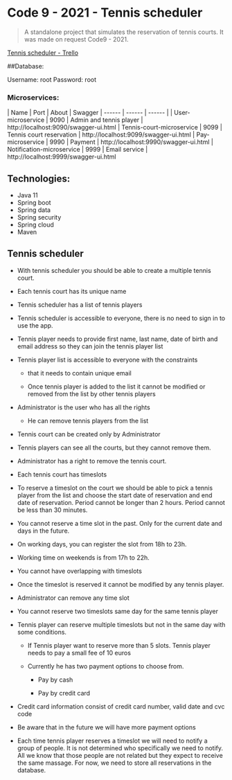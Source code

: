 # Code 9 - 2021 - Tennis scheduler 

> A standalone project that simulates the reservation of tennis courts. 
> It was made on request Code9 - 2021.

[Tennis scheduler - Trello](https://trello.com/b/2WjCcrGP/code9-2021)

##Database:

Username: root
Password: root

### Microservices:
| Name | Port | About | Swagger
| ------ | ------ | ------ |
| User-microservice | 9090 | Admin and tennis player | http://localhost:9090/swagger-ui.html
| Tennis-court-microservice | 9099 | Tennis court reservation | http://localhost:9099/swagger-ui.html
| Pay-microservice | 9990 | Payment | http://localhost:9990/swagger-ui.html
| Notification-microservice | 9999 | Email service | http://localhost:9999/swagger-ui.html

 ## Technologies:
 

 - Java 11
 - Spring boot
 - Spring data
 - Spring security
 - Spring cloud
 - Maven

## Tennis scheduler

 -   With tennis scheduler you should be able to create a multiple tennis court.
    
-   Each tennis court has its unique name
    
-   Tennis scheduler has a list of tennis players
    
-   Tennis scheduler is accessible to everyone, there is no need to sign in to use the app.
    
-   Tennis player needs to provide first name, last name, date of birth and email address so they can join the tennis player list
    
-   Tennis player list is accessible to everyone with the constraints
    
    -   that it needs to contain unique email
        
    -   Once tennis player is added to the list it cannot be modified or removed from the list by other tennis players
        
-   Administrator is the user who has all the rights
    
    -   He can remove tennis players from the list
        
-   Tennis court can be created only by Administrator
    
-   Tennis players can see all the courts, but they cannot remove them.
    
-   Administrator has a right to remove the tennis court.
    
-   Each tennis court has timeslots
    
-   To reserve a timeslot on the court we should be able to pick a tennis player from the list and choose the start date of reservation and end date of reservation. Period cannot be longer than 2 hours. Period cannot be less than 30 minutes.
    
-   You cannot reserve a time slot in the past. Only for the current date and days in the future.
    
-   On working days, you can register the slot from 18h to 23h.
    
-   Working time on weekends is from 17h to 22h.
    
-   You cannot have overlapping with timeslots
    
-   Once the timeslot is reserved it cannot be modified by any tennis player.
    
-   Administrator can remove any time slot
    
-   You cannot reserve two timeslots same day for the same tennis player
    

-   Tennis player can reserve multiple timeslots but not in the same day with some conditions.
    
    -   If Tennis player want to reserve more than 5 slots. Tennis player needs to pay a small fee of 10 euros
        
    -   Currently he has two payment options to choose from.
        
        -   Pay by cash
            
        -   Pay by credit card
            
-   Credit card information consist of credit card number, valid date and cvc code
    
-   Be aware that in the future we will have more payment options
    
-   Each time tennis player reserves a timeslot we will need to notify a group of people. It is not determined who specifically we need to notify. All we know that those people are not related but they expect to receive the same massage. For now, we need to store all reservations in the database.